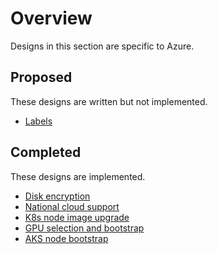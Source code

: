 # Overview

Designs in this section are specific to Azure.

## Proposed

These designs are written but not implemented.

<!-- Please add newer designs at the top of this list -->
- [Labels](./0006-labels.md)

## Completed

These designs are implemented.

<!-- Please add newer designs at the top of this list -->

- [Disk encryption](./0005-disk-encryption.md)
- [National cloud support](./0004-national-cloud-support.md)
- [K8s node image upgrade](./0003-k8s-node-image-upgrade.md)
- [GPU selection and bootstrap](./0002-gpu-selection-and-bootstrap.md)
- [AKS node bootstrap](./0001-aks-node-bootstrap.md)
